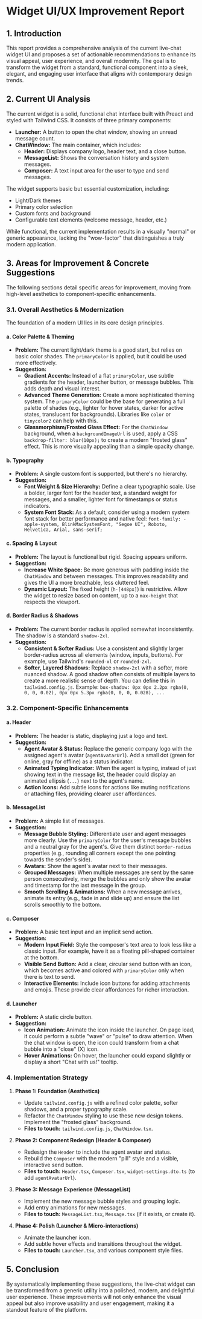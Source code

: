 # Widget UI/UX Improvement Report

## 1. Introduction

This report provides a comprehensive analysis of the current live-chat widget UI and proposes a set of actionable recommendations to enhance its visual appeal, user experience, and overall modernity. The goal is to transform the widget from a standard, functional component into a sleek, elegant, and engaging user interface that aligns with contemporary design trends.

## 2. Current UI Analysis

The current widget is a solid, functional chat interface built with Preact and styled with Tailwind CSS. It consists of three primary components:

-   **Launcher:** A button to open the chat window, showing an unread message count.
-   **ChatWindow:** The main container, which includes:
    -   **Header:** Displays company logo, header text, and a close button.
    -   **MessageList:** Shows the conversation history and system messages.
    -   **Composer:** A text input area for the user to type and send messages.

The widget supports basic but essential customization, including:
-   Light/Dark themes
-   Primary color selection
-   Custom fonts and background
-   Configurable text elements (welcome message, header, etc.)

While functional, the current implementation results in a visually "normal" or generic appearance, lacking the "wow-factor" that distinguishes a truly modern application.

## 3. Areas for Improvement & Concrete Suggestions

The following sections detail specific areas for improvement, moving from high-level aesthetics to component-specific enhancements.

### 3.1. Overall Aesthetics & Modernization

The foundation of a modern UI lies in its core design principles.

#### **a. Color Palette & Theming**
-   **Problem:** The current light/dark theme is a good start, but relies on basic color shades. The `primaryColor` is applied, but it could be used more effectively.
-   **Suggestion:**
    -   **Gradient Accents:** Instead of a flat `primaryColor`, use subtle gradients for the header, launcher button, or message bubbles. This adds depth and visual interest.
    -   **Advanced Theme Generation:** Create a more sophisticated theming system. The `primaryColor` could be the base for generating a full palette of shades (e.g., lighter for hover states, darker for active states, translucent for backgrounds). Libraries like `color` or `tinycolor2` can help with this.
    -   **Glassmorphism/Frosted Glass Effect:** For the `ChatWindow` background, when a `backgroundImageUrl` is used, apply a CSS `backdrop-filter: blur(10px);` to create a modern "frosted glass" effect. This is more visually appealing than a simple opacity change.

#### **b. Typography**
-   **Problem:** A single custom font is supported, but there's no hierarchy.
-   **Suggestion:**
    -   **Font Weight & Size Hierarchy:** Define a clear typographic scale. Use a bolder, larger font for the header text, a standard weight for messages, and a smaller, lighter font for timestamps or status indicators.
    -   **System Font Stack:** As a default, consider using a modern system font stack for better performance and native feel: `font-family: -apple-system, BlinkMacSystemFont, "Segoe UI", Roboto, Helvetica, Arial, sans-serif;`

#### **c. Spacing & Layout**
-   **Problem:** The layout is functional but rigid. Spacing appears uniform.
-   **Suggestion:**
    -   **Increase White Space:** Be more generous with padding inside the `ChatWindow` and between messages. This improves readability and gives the UI a more breathable, less cluttered feel.
    -   **Dynamic Layout:** The fixed height (`h-[448px]`) is restrictive. Allow the widget to resize based on content, up to a `max-height` that respects the viewport.

#### **d. Border Radius & Shadows**
-   **Problem:** The current border radius is applied somewhat inconsistently. The shadow is a standard `shadow-2xl`.
-   **Suggestion:**
    -   **Consistent & Softer Radius:** Use a consistent and slightly larger border-radius across all elements (window, inputs, buttons). For example, use Tailwind's `rounded-xl` or `rounded-2xl`.
    -   **Softer, Layered Shadows:** Replace `shadow-2xl` with a softer, more nuanced shadow. A good shadow often consists of multiple layers to create a more realistic sense of depth. You can define this in `tailwind.config.js`. Example: `box-shadow: 0px 0px 2.2px rgba(0, 0, 0, 0.02), 0px 0px 5.3px rgba(0, 0, 0, 0.028), ...`

### 3.2. Component-Specific Enhancements

#### **a. Header**
-   **Problem:** The header is static, displaying just a logo and text.
-   **Suggestion:**
    -   **Agent Avatar & Status:** Replace the generic company logo with the assigned agent's avatar (`agentAvatarUrl`). Add a small dot (green for online, gray for offline) as a status indicator.
    -   **Animated Typing Indicator:** When the agent is typing, instead of just showing text in the message list, the header could display an animated ellipsis (`...`) next to the agent's name.
    -   **Action Icons:** Add subtle icons for actions like muting notifications or attaching files, providing clearer user affordances.

#### **b. MessageList**
-   **Problem:** A simple list of messages.
-   **Suggestion:**
    -   **Message Bubble Styling:** Differentiate user and agent messages more clearly. Use the `primaryColor` for the user's message bubbles and a neutral gray for the agent's. Give them distinct `border-radius` properties (e.g., rounding all corners except the one pointing towards the sender's side).
    -   **Avatars:** Show the agent's avatar next to their messages.
    -   **Grouped Messages:** When multiple messages are sent by the same person consecutively, merge the bubbles and only show the avatar and timestamp for the last message in the group.
    -   **Smooth Scrolling & Animations:** When a new message arrives, animate its entry (e.g., fade in and slide up) and ensure the list scrolls smoothly to the bottom.

#### **c. Composer**
-   **Problem:** A basic text input and an implicit send action.
-   **Suggestion:**
    -   **Modern Input Field:** Style the composer's text area to look less like a classic input. For example, have it as a floating pill-shaped container at the bottom.
    -   **Visible Send Button:** Add a clear, circular send button with an icon, which becomes active and colored with `primaryColor` only when there is text to send.
    -   **Interactive Elements:** Include icon buttons for adding attachments and emojis. These provide clear affordances for richer interaction.

#### **d. Launcher**
-   **Problem:** A static circle button.
-   **Suggestion:**
    -   **Icon Animation:** Animate the icon inside the launcher. On page load, it could perform a subtle "wave" or "pulse" to draw attention. When the chat window is open, the icon could transform from a chat bubble into a "close" (X) icon.
    -   **Hover Animations:** On hover, the launcher could expand slightly or display a short "Chat with us!" tooltip.

### 4. Implementation Strategy

1.  **Phase 1: Foundation (Aesthetics)**
    -   Update `tailwind.config.js` with a refined color palette, softer shadows, and a proper typography scale.
    -   Refactor the `ChatWindow` styling to use these new design tokens. Implement the "frosted glass" background.
    -   **Files to touch:** `tailwind.config.js`, `ChatWindow.tsx`.

2.  **Phase 2: Component Redesign (Header & Composer)**
    -   Redesign the `Header` to include the agent avatar and status.
    -   Rebuild the `Composer` with the modern "pill" style and a visible, interactive send button.
    -   **Files to touch:** `Header.tsx`, `Composer.tsx`, `widget-settings.dto.ts` (to add `agentAvatarUrl`).

3.  **Phase 3: Message Experience (MessageList)**
    -   Implement the new message bubble styles and grouping logic.
    -   Add entry animations for new messages.
    -   **Files to touch:** `MessageList.tsx`, `Message.tsx` (if it exists, or create it).

4.  **Phase 4: Polish (Launcher & Micro-interactions)**
    -   Animate the launcher icon.
    -   Add subtle hover effects and transitions throughout the widget.
    -   **Files to touch:** `Launcher.tsx`, and various component style files.

## 5. Conclusion

By systematically implementing these suggestions, the live-chat widget can be transformed from a generic utility into a polished, modern, and delightful user experience. These improvements will not only enhance the visual appeal but also improve usability and user engagement, making it a standout feature of the platform.
